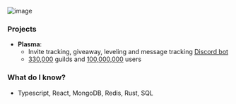 ![image](https://user-images.githubusercontent.com/48297933/118883585-4e93c880-b8ed-11eb-896e-27c7e5310041.png)

### **Projects**
- **Plasma**: 
	- Invite tracking, giveaway, leveling and message tracking <u>Discord bot</U>
	- <u>330,000</u> guilds and <u>100,000,000</u> users
	
### **What do I know?**
- Typescript, React, MongoDB, Redis, Rust, SQL
